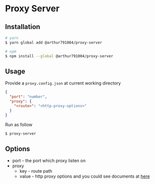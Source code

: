 # Proxy Server

## Installation

```bash
# yarn
$ yarn global add @arthur791004/proxy-server

# npm
$ npm install --global @arthur791004/proxy-server
```

## Usage

Provide a `proxy.config.json` at current working directory

```json
{
  "port": "number",
  "proxy": {
    "<route>": "<http-proxy-options>"
  }
}
```

Run as follow

```bash
$ proxy-server
```

## Options

- port - the port which proxy listen on
- proxy
  - key - route path
  - value - http proxy options and you could see documents at [here](https://github.com/http-party/node-http-proxy#options)
